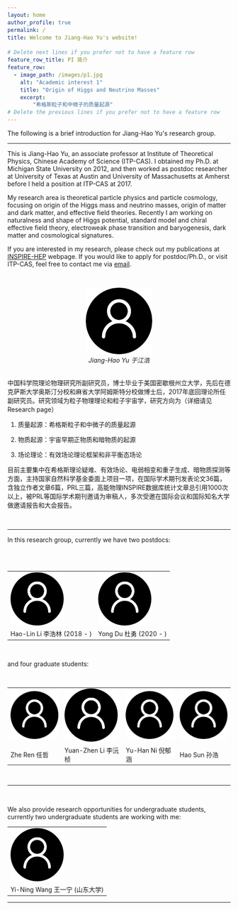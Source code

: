 ```yaml
---
layout: home
author_profile: true
permalink: /
title: Welcome to Jiang-Hao Yu's website!

# Delete next lines if you prefer not to have a feature row
feature_row_title: PI 简介
feature_row:
  - image_path: /images/p1.jpg
    alt: "Academic interest 1"
    title: "Origin of Higgs and Neutrino Masses"
    excerpt:
        "希格斯粒子和中微子的质量起源"
# Delete the previous lines if you prefer not to have a feature row
---
```




The following is a brief introduction for Jiang-Hao Yu's research group.  


-----------------

This is Jiang-Hao Yu, an associate professor at Institute of Theoretical Physics, Chinese Academy of Science (ITP-CAS). I obtained my Ph.D. at Michigan State University on 2012, and then worked as postdoc researcher at University of Texas at Austin and University of Massachusetts at Amherst before I held a position at ITP-CAS at 2017. 

My research area is theoretical particle physics and particle cosmology, focusing on origin of the Higgs mass and neutrino masses, origin of matter and dark matter, and effective field theories. Recently I am working on naturalness and shape of Higgs potential, standard model and chiral effective field theory, electroweak phase transition and baryogenesis, dark matter and cosmological signatures.  

If you are interested in my research, please check out my publications at [INSPIRE-HEP](https://inspirehep.net/authors/1066117) webpage. If you would like to apply for postdoc/Ph.D., or visit ITP-CAS, feel free to contact me via [email](jhyu@itp.ac.cn). 


<br />

<p align="center">
<img src="/assets/images/bio-photo.png" alt="于江浩" title="Jiang-Hao Yu" width="150"/>
     <br />
    <em>Jiang-Hao Yu 于江浩 </em>
</p>
<br />
中国科学院理论物理研究所副研究员，博士毕业于美国密歇根州立大学，先后在德克萨斯大学奥斯汀分校和麻省大学阿姆斯特分校做博士后，2017年底回理论所任副研究员。研究领域为粒子物理理论和粒子宇宙学，研究方向为（详细请见Research page）

1. 质量起源：希格斯粒子和中微子的质量起源

2. 物质起源：宇宙早期正物质和暗物质的起源

3. 场论理论：有效场论理论框架和非平衡态场论

目前主要集中在希格斯理论疑难、有效场论、电弱相变和重子生成、暗物质探测等方面，主持国家自然科学基金委面上项目一项，在国际学术期刊发表论文36篇，含独立作者文章6篇，PRL三篇，高能物理INSPIRE数据库统计文章总引用1000次以上，被PRL等国际学术期刊邀请为审稿人，多次受邀在国际会议和国际知名大学做邀请报告和大会报告。
<br />

<!-- Delete next line if you prefer not to have a feature row. -->
<br />

<!-- {% if page.feature_row1 %} 
  {% include feature_row1 %}
{% endif %} -->
<!-- Delete previous lines if you prefer not to have a feature row. -->

-----------------

In this research group, currently we have two postdocs:

<br />
<br />


<table>
  <tr>
    <td><img src="/assets/images/bio-photo.png" width=120></td>
    <td><img src="/assets/images/bio-photo.png" width=120></td>
  </tr>
    <tr>
    <td>Hao-Lin Li 李浩林 (2018 - )</td>
     <td>Yong Du 杜勇 (2020 - )</td>
  </tr>
</table>

<!-- <p align="center">
  <img src="/images/p1.jpg" width="30%" />
  <img src="/images/p1.jpg" width="30%" /> 
  <img src="/images/p1.jpg" width="30%" height=480/>
</p> -->
<br />

and four graduate students:

<br />
<p align="center">
<table>
  <tr>
    <td><img src="/assets/images/bio-photo.png" width=120></td>
    <td><img src="/assets/images/bio-photo.png" width=120></td>
    <td><img src="/assets/images/bio-photo.png" width=120></td>
    <td><img src="/assets/images/bio-photo.png" width=120></td>
  </tr>
    <tr>
    <td>Zhe Ren 任哲  </td>
     <td>Yuan-Zhen Li 李沅桢 </td>
     <td>Yu-Han Ni 倪郁涵 </td>
      <td>Hao Sun 孙浩 </td>
  </tr>
</table>
</p>

<!--Zhe Ren (任哲)
Yuan-Zhen Li (李沅桢)
Yu-Han Ni (倪郁涵)
Hao Sun (孙浩) 
Hao-Lin Li (李浩林)
Yong Du (杜勇)  style="margin-left:auto;margin-right:auto;" -->

<br />

-----------------

<br />

We also provide research opportunities for undergraduate students, currently two undergraduate students are working with me:

<center>
<table>
  <tr>
    <td><img src="/assets/images/bio-photo.png" width=120></td>
  </tr>
    <tr>
    <td>Yi-Ning Wang 王一宁 (山东大学) </td>
  </tr>
</table>
</center>

-----------------

